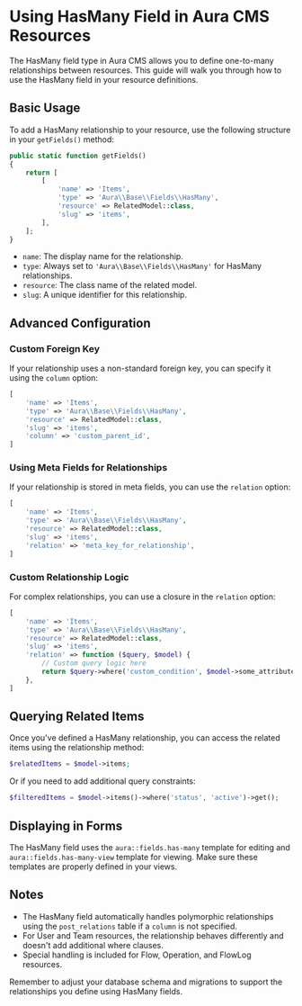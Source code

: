 # Using HasMany Field in Aura CMS Resources

The HasMany field type in Aura CMS allows you to define one-to-many relationships between resources. This guide will walk you through how to use the HasMany field in your resource definitions.

## Basic Usage

To add a HasMany relationship to your resource, use the following structure in your `getFields()` method:

```php
public static function getFields()
{
    return [
        [
            'name' => 'Items',
            'type' => 'Aura\\Base\\Fields\\HasMany',
            'resource' => RelatedModel::class,
            'slug' => 'items',
        ],
    ];
}
```

- `name`: The display name for the relationship.
- `type`: Always set to `'Aura\\Base\\Fields\\HasMany'` for HasMany relationships.
- `resource`: The class name of the related model.
- `slug`: A unique identifier for this relationship.

## Advanced Configuration

### Custom Foreign Key

If your relationship uses a non-standard foreign key, you can specify it using the `column` option:

```php
[
    'name' => 'Items',
    'type' => 'Aura\\Base\\Fields\\HasMany',
    'resource' => RelatedModel::class,
    'slug' => 'items',
    'column' => 'custom_parent_id',
]
```

### Using Meta Fields for Relationships

If your relationship is stored in meta fields, you can use the `relation` option:

```php
[
    'name' => 'Items',
    'type' => 'Aura\\Base\\Fields\\HasMany',
    'resource' => RelatedModel::class,
    'slug' => 'items',
    'relation' => 'meta_key_for_relationship',
]
```

### Custom Relationship Logic

For complex relationships, you can use a closure in the `relation` option:

```php
[
    'name' => 'Items',
    'type' => 'Aura\\Base\\Fields\\HasMany',
    'resource' => RelatedModel::class,
    'slug' => 'items',
    'relation' => function ($query, $model) {
        // Custom query logic here
        return $query->where('custom_condition', $model->some_attribute);
    },
]
```

## Querying Related Items

Once you've defined a HasMany relationship, you can access the related items using the relationship method:

```php
$relatedItems = $model->items;
```

Or if you need to add additional query constraints:

```php
$filteredItems = $model->items()->where('status', 'active')->get();
```

## Displaying in Forms

The HasMany field uses the `aura::fields.has-many` template for editing and `aura::fields.has-many-view` template for viewing. Make sure these templates are properly defined in your views.

## Notes

- The HasMany field automatically handles polymorphic relationships using the `post_relations` table if a `column` is not specified.
- For User and Team resources, the relationship behaves differently and doesn't add additional where clauses.
- Special handling is included for Flow, Operation, and FlowLog resources.

Remember to adjust your database schema and migrations to support the relationships you define using HasMany fields.